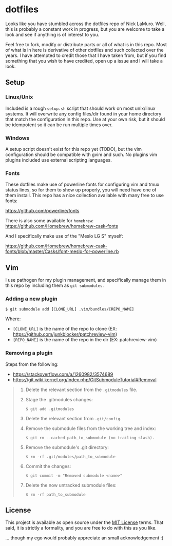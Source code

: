 dotfiles
========

Looks like you have stumbled across the dotfiles repo of Nick LaMuro.  Well,
this is probably a constant work in progress, but you are welcome to take a
look and see if anything is of interest to you.

Feel free to fork, modify or distribute parts or all of what is in this repo.
Most of what is in here is derivative of other dotfiles and such collected over
the years.  I have attempted to credit those that I have taken from, but if you
find something that you wish to have credited, open up a issue and I will take
a look.


Setup
-----

### Linux/Unix

Included is a rough `setup.sh` script that should work on most unix/linux
systems.  It will overwrite any config files/dir found in your home directory
that match the configuration in this repo.  Use at your own risk, but it should
be idempotent so it can be run multiple times over.


### Windows

A setup script doesn't exist for this repo yet (TODO), but the vim
configuration should be compatible with gvim and such.  No plugins vim plugins
included use external scripting languages.


### Fonts

These dotfiles make use of powerline fonts for configuring vim and tmux status
lines, so for them to show up properly, you will need have one of them install.
This repo has a nice collection available with many free to use fonts:

https://github.com/powerline/fonts

There is also some available for `homebrew`: https://github.com/Homebrew/homebrew-cask-fonts

And I specifically make use of the "Meslo LG S" myself:

https://github.com/Homebrew/homebrew-cask-fonts/blob/master/Casks/font-meslo-for-powerline.rb


Vim
---

I use pathogen for my plugin management, and specifically manage them in this repo
by including them as `git submodules`.


### Adding a new plugin

```console
$ git submodule add [CLONE_URL] .vim/bundles/[REPO_NAME]
```

Where:

- `[CLONE_URL]` is the name of the repo to clone (EX: https://github.com/junkblocker/patchreview-vim)
- `[REPO_NAME]` is the name of the repo in the dir (EX: patchreview-vim)


### Removing a plugin

Steps from the following:

- https://stackoverflow.com/a/1260982/3574689
- https://git.wiki.kernel.org/index.php/GitSubmoduleTutorial#Removal


> 1. Delete the relevant section from the `.gitmodules` file.
>    
> 2. Stage the .gitmodules changes:
>    
>    ```console
>    $ git add .gitmodules
>    ```
>    
> 3. Delete the relevant section from `.git/config`.
>    
> 4. Remove the submodule files from the working tree and index:
>    
>    ```console
>    $ git rm --cached path_to_submodule (no trailing slash).
>    ```
>    
> 5. Remove the submodule's .git directory:
>    
>    ```console
>    $ rm -rf .git/modules/path_to_submodule
>    ```
>    
> 6. Commit the changes:
>    
>    ```console
>    $ git commit -m "Removed submodule <name>"
>    ```
>    
> 7. Delete the now untracked submodule files:
>    
>    ```console
>    $ rm -rf path_to_submodule
>    ```


License
-------

This project is available as open source under the [MIT License][] terms.  That
said, it is strictly a formality, and you are free to do with this as you like.

... though my ego would probably appreciate an small acknowledgement :)


[MIT License]:   https://opensource.org/licenses/MIT
